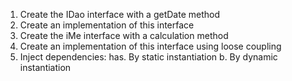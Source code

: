 1. Create the IDao interface with a getDate method
2. Create an implementation of this interface 
3. Create the iMe interface with a calculation method
4. Create an implementation of this interface using loose coupling
5. Inject dependencies:
  has. By static instantiation
  b. By dynamic instantiation
